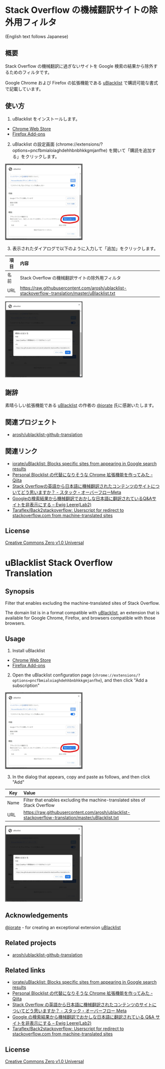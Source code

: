 # Stack Overflow の機械翻訳サイトの除外用フィルタ

(English text follows Japanese)

## 概要

Stack Overflow の機械翻訳に過ぎないサイトを Google 検索の結果から除外するためのフィルタです。

Google Chrome および Firefox の拡張機能である [uBlacklist](https://github.com/iorate/uBlacklist) で購読可能な書式で記載しています。

## 使い方

1. uBlacklist をインストールします。
  * [Chrome Web Store](https://chrome.google.com/webstore/detail/ublacklist/pncfbmialoiaghdehhbnbhkkgmjanfhe)
  * [Firefox Add-ons](https://addons.mozilla.org/en-US/firefox/addon/ublacklist/)
2. uBlacklist の設定画面 (chrome://extensions/?options=pncfbmialoiaghdehhbnbhkkgmjanfhe) を開いて「購読を追加する」をクリックします。

<img src="img/options.jpg" width="50%">

3. 表示されたダイアログで以下のように入力して「追加」をクリックします。

| 項目 | 内容 |
| ---- | :------- |
| 名前 | Stack Overflow の機械翻訳サイトの除外用フィルタ |
| URL  | https://raw.githubusercontent.com/arosh/ublacklist-stackoverflow-translation/master/uBlacklist.txt |

<img src="img/dialog.jpg" width="50%">

## 謝辞

素晴らしい拡張機能である [uBlacklist](https://github.com/iorate/uBlacklist) の作者の [@iorate](https://github.com/iorate) 氏に感謝いたします。

## 関連プロジェクト

* [arosh/ublacklist-github-translation](https://github.com/arosh/ublacklist-github-translation)

## 関連リンク

* [iorate/uBlacklist: Blocks specific sites from appearing in Google search results](https://github.com/iorate/uBlacklist)
* [Personal Blocklist の代替になりそうな Chrome 拡張機能を作ってみた - Qiita](https://qiita.com/iorate/items/9ff65360fbdf4082476a)
* [Stack Overflowの英語から日本語に機械翻訳されたコンテンツのサイトについてどう思いますか？ \- スタック・オーバーフローMeta](https://ja.meta.stackoverflow.com/questions/2905/stack-overflow%E3%81%AE%E8%8B%B1%E8%AA%9E%E3%81%8B%E3%82%89%E6%97%A5%E6%9C%AC%E8%AA%9E%E3%81%AB%E6%A9%9F%E6%A2%B0%E7%BF%BB%E8%A8%B3%E3%81%95%E3%82%8C%E3%81%9F%E3%82%B3%E3%83%B3%E3%83%86%E3%83%B3%E3%83%84%E3%81%AE%E3%82%B5%E3%82%A4%E3%83%88%E3%81%AB%E3%81%A4%E3%81%84%E3%81%A6%E3%81%A9%E3%81%86%E6%80%9D%E3%81%84%E3%81%BE%E3%81%99%E3%81%8B)
* [Googleの検索結果から機械翻訳でおかしな日本語に翻訳されているQ&Aサイトを非表示にする – Ewig Leere\(Lab2\)](https://labor.ewigleere.net/2019/04/03/extension-exclude-to-faqservice-from-google-search/)
* [Taraflex/Back2stackoverflow: Userscript for redirect to stackoverflow.com from machine-translated sites](https://github.com/Taraflex/Back2stackoverflow)

## License

[Creative Commons Zero v1.0 Universal](LICENSE)

# uBlacklist Stack Overflow Translation

## Synopsis

Filter that enables excluding the machine-translated sites of Stack Overflow.

The domain list is in a format compatible with
[uBlacklist](https://github.com/iorate/uBlacklist), an extension that is
available for Google Chrome, Firefox, and browsers compatible with those
browsers.

## Usage

1. Install uBlacklist

- [Chrome Web Store](https://chrome.google.com/webstore/detail/ublacklist/pncfbmialoiaghdehhbnbhkkgmjanfhe)
- [Firefox Add-ons](https://addons.mozilla.org/en-US/firefox/addon/ublacklist/)

2. Open the uBlacklist configuration page
   (`chrome://extensions/?options=pncfbmialoiaghdehhbnbhkkgmjanfhe`), and then
   click "Add a subscription"

<img src="img/options.jpg" width="50%">

3. In the dialog that appears, copy and paste as follows, and then click "Add"

| Key  | Value                                                                                              |
| ---- | :------------------------------------------------------------------------------------------------- |
| Name | Filter that enables excluding the machine-translated sites of Stack Overflow                       |
| URL  | https://raw.githubusercontent.com/arosh/ublacklist-stackoverflow-translation/master/uBlacklist.txt |

<img src="img/dialog.jpg" width="50%">

## Acknowledgements

[@iorate](https://github.com/iorate) - for creating an exceptional extension
[uBlacklist](https://github.com/iorate/uBlacklist)

## Related projects

* [arosh/ublacklist-github-translation](https://github.com/arosh/ublacklist-github-translation)

## Related links

- [iorate/uBlacklist: Blocks specific sites from appearing in Google search results](https://github.com/iorate/uBlacklist)
- [Personal Blocklist の代替になりそうな Chrome 拡張機能を作ってみた - Qiita](https://qiita.com/iorate/items/9ff65360fbdf4082476a)
- [Stack Overflow の英語から日本語に機械翻訳されたコンテンツのサイトについてどう思いますか？ \- スタック・オーバーフロー Meta](https://ja.meta.stackoverflow.com/questions/2905/stack-overflow%E3%81%AE%E8%8B%B1%E8%AA%9E%E3%81%8B%E3%82%89%E6%97%A5%E6%9C%AC%E8%AA%9E%E3%81%AB%E6%A9%9F%E6%A2%B0%E7%BF%BB%E8%A8%B3%E3%81%95%E3%82%8C%E3%81%9F%E3%82%B3%E3%83%B3%E3%83%86%E3%83%B3%E3%83%84%E3%81%AE%E3%82%B5%E3%82%A4%E3%83%88%E3%81%AB%E3%81%A4%E3%81%84%E3%81%A6%E3%81%A9%E3%81%86%E6%80%9D%E3%81%84%E3%81%BE%E3%81%99%E3%81%8B)
- [Google の検索結果から機械翻訳でおかしな日本語に翻訳されている Q&A サイトを非表示にする – Ewig Leere\(Lab2\)](https://labor.ewigleere.net/2019/04/03/extension-exclude-to-faqservice-from-google-search/)
- [Taraflex/Back2stackoverflow: Userscript for redirect to stackoverflow.com from machine-translated sites](https://github.com/Taraflex/Back2stackoverflow)

## License

[Creative Commons Zero v1.0 Universal](LICENSE)
